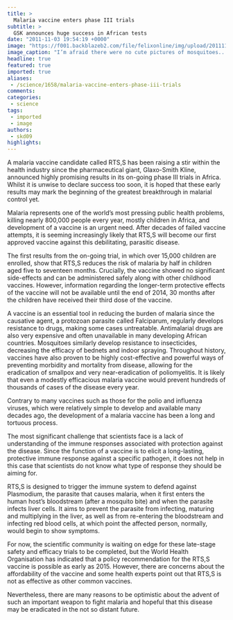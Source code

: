 ```yaml
---
title: >
  Malaria vaccine enters phase III trials
subtitle: >
  GSK announces huge success in African tests
date: "2011-11-03 19:54:19 +0000"
image: "https://f001.backblazeb2.com/file/felixonline/img/upload/201111031954-pk1811-anopheles_albimanus_mosquito.jpg"
image_caption: "I’m afraid there were no cute pictures of mosquitoes..."
headline: true
featured: true
imported: true
aliases:
 - /science/1658/malaria-vaccine-enters-phase-iii-trials
comments:
categories:
 - science
tags:
 - imported
 - image
authors:
 - skd09
highlights:
---
```


A malaria vaccine candidate called RTS,S has been raising a stir within the health industry since the pharmaceutical giant, Glaxo-Smith Kline, announced highly promising results in its on-going phase III trials in Africa. Whilst it is unwise to declare success too soon, it is hoped that these early results may mark the beginning of the greatest breakthrough in malarial control yet.

Malaria represents one of the world’s most pressing public health problems, killing nearly 800,000 people every year, mostly children in Africa, and development of a vaccine is an urgent need. After decades of failed vaccine attempts, it is seeming increasingly likely that RTS,S will become our first approved vaccine against this debilitating, parasitic disease.

The first results from the on-going trial, in which over 15,000 children are enrolled, show that RTS,S reduces the risk of malaria by half in children aged five to seventeen months. Crucially, the vaccine showed no significant side-effects and can be administered safely along with other childhood vaccines. However, information regarding the longer-term protective effects of the vaccine will not be available until the end of 2014, 30 months after the children have received their third dose of the vaccine.

A vaccine is an essential tool in reducing the burden of malaria since the causative agent, a protozoan parasite called Falciparum, regularly develops resistance to drugs, making some cases untreatable. Antimalarial drugs are also very expensive and often unavailable in many developing African countries. Mosquitoes similarly develop resistance to insecticides, decreasing the efficacy of bednets and indoor spraying. Throughout history, vaccines have also proven to be highly cost-effective and powerful ways of preventing morbidity and mortality from disease, allowing for the eradication of smallpox and very near-eradication of poliomyelitis. It is likely that even a modestly efficacious malaria vaccine would prevent hundreds of thousands of cases of the disease every year.

Contrary to many vaccines such as those for the polio and influenza viruses, which were relatively simple to develop and available many decades ago, the development of a malaria vaccine has been a long and tortuous process.

The most significant challenge that scientists face is a lack of understanding of the immune responses associated with protection against the disease. Since the function of a vaccine is to elicit a long-lasting, protective immune response against a specific pathogen, it does not help in this case that scientists do not know what type of response they should be aiming for.

RTS,S is designed to trigger the immune system to defend against Plasmodium, the parasite that causes malaria, when it first enters the human host’s bloodstream (after a mosquito bite) and when the parasite infects liver cells. It aims to prevent the parasite from infecting, maturing and multiplying in the liver, as well as from re-entering the bloodstream and infecting red blood cells, at which point the affected person, normally, would begin to show symptoms.

For now, the scientific community is waiting on edge for these late-stage safety and efficacy trials to be completed, but the World Health Organisation has indicated that a policy recommendation for the RTS,S vaccine is possible as early as 2015. However, there are concerns about the affordability of the vaccine and some health experts point out that RTS,S is not as effective as other common vaccines.

Nevertheless, there are many reasons to be optimistic about the advent of such an important weapon to fight malaria and hopeful that this disease may be eradicated in the not so distant future.
